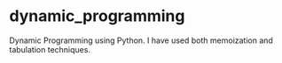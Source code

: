 # dynamic_programming
Dynamic Programming using Python. I have used both memoization and tabulation techniques.
